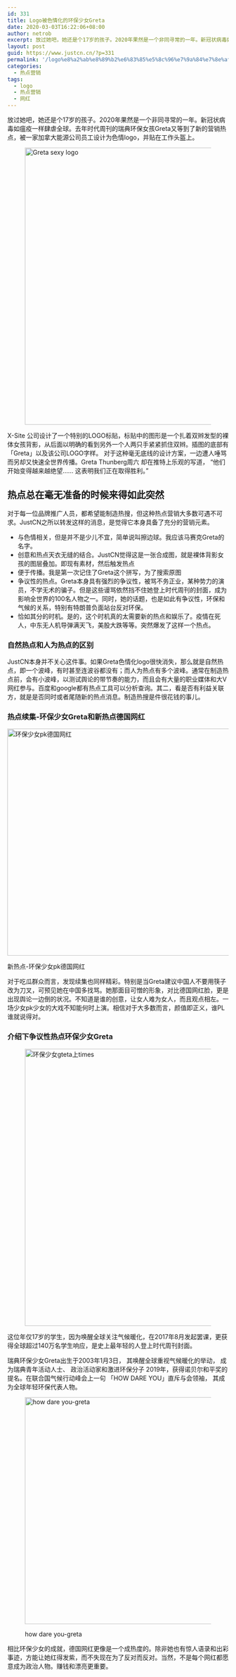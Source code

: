 ```yaml
---
id: 331
title: Logo被色情化的环保少女Greta
date: 2020-03-03T16:22:06+08:00
author: netrob
excerpt: 放过她吧，她还是个17岁的孩子。2020年果然是一个非同寻常的一年。新冠状病毒如瘟疫一样肆虐全球。去年时代周刊的瑞典环保女孩Greta又等到了新的营销热点，被一家加拿大能源公司员工设计为色情logo，并贴在工作头盔上。
layout: post
guid: https://www.justcn.cn/?p=331
permalink: '/logo%e8%a2%ab%e8%89%b2%e6%83%85%e5%8c%96%e7%9a%84%e7%8e%af%e4%bf%9d%e5%b0%91%e5%a5%b3greta/'
categories:
  - 热点营销
tags:
  - logo
  - 热点营销
  - 网红
---
```

放过她吧，她还是个17岁的孩子。2020年果然是一个非同寻常的一年。新冠状病毒如瘟疫一样肆虐全球。去年时代周刊的瑞典环保女孩Greta又等到了新的营销热点，被一家加拿大能源公司员工设计为色情logo，并贴在工作头盔上。

<div class="wp-block-media-text alignwide">
  <figure class="wp-block-media-text__media"><img loading="lazy" width="502" height="630" src="https://www.justcn.cn/wp-content/uploads/2020/03/Greta-sexy-logo.jpg" alt="Greta sexy logo" class="wp-image-328" srcset="https://www.justcn.cn/wp-content/uploads/2020/03/Greta-sexy-logo.jpg 502w, https://www.justcn.cn/wp-content/uploads/2020/03/Greta-sexy-logo-239x300.jpg 239w" sizes="(max-width: 502px) 100vw, 502px" /></figure>
  
  <div class="wp-block-media-text__content">
    <p class="has-normal-font-size">
      X-Site 公司设计了一个特别的LOGO标贴，标贴中的图形是一个扎着双辫发型的裸体女孩背影，从后面以明确的看到另外一个人两只手紧紧抓住双辫。插图的底部有「Greta」以及该公司LOGO字样。 对于这种毫无底线的设计方案，一边遭人唾骂而另却又快速全世界传播。Greta Thunberg周六 却在推特上乐观的写道， “他们开始变得越来越绝望…… 这表明我们正在取得胜利。”
    </p>
  </div>
</div>

## 热点总在毫无准备的时候来得如此突然

对于每一位品牌推广人员，都希望能制造热搜，但这种热点营销大多数可遇不可求。JustCN之所以转发这样的消息，是觉得它本身具备了充分的营销元素。

  * 与色情相关，但是并不是少儿不宜，简单说叫擦边球。我应该马赛克Greta的名字。
  * 创意和热点天衣无缝的结合。JustCN觉得这是一张合成图，就是裸体背影女孩的图层叠加。即现有素材，然后触发热点
  * 便于传播。我是第一次记住了Greta这个拼写，为了搜索原图
  * 争议性的热点。Greta本身具有强烈的争议性，被骂不务正业，某种势力的演员，不学无术的骗子。但是这些谩骂依然挡不住她登上时代周刊的封面，成为影响全世界的100名人物之一。同时，她的话题，也是如此有争议性，环保和气候的关系，特别有特朗普负面站台反对环保。
  * 恰如其分的时机。是的，这个时机真的太需要新的热点和娱乐了。疫情在死人，中东无人机导弹满天飞，美股大跌等等。突然爆发了这样一个热点。

### 自然热点和人为热点的区别

JustCN本身并不关心这件事。如果Greta色情化logo很快消失，那么就是自然热点，即一个波峰，有时甚至连波谷都没有；而人为热点有多个波峰。通常在制造热点前，会有小波峰，以测试舆论的带节奏的能力，而且会有大量的职业媒体和大V网红参与。百度和google都有热点工具可以分析查询。其二，看是否有利益关联方，就是是否同时或者尾随新的热点消息。制造热搜是件很花钱的事儿。

### 热点续集-环保少女Greta和新热点德国网红<figure class="wp-block-image size-large">

<img loading="lazy" width="912" height="516" src="https://www.justcn.cn/wp-content/uploads/2020/03/环保少女pk德国网红.jpg" alt="环保少女pk德国网红" class="wp-image-330" srcset="https://www.justcn.cn/wp-content/uploads/2020/03/环保少女pk德国网红.jpg 912w, https://www.justcn.cn/wp-content/uploads/2020/03/环保少女pk德国网红-300x170.jpg 300w, https://www.justcn.cn/wp-content/uploads/2020/03/环保少女pk德国网红-768x435.jpg 768w, https://www.justcn.cn/wp-content/uploads/2020/03/环保少女pk德国网红-660x373.jpg 660w" sizes="(max-width: 912px) 100vw, 912px" /> <figcaption>新热点-环保少女pk德国网红</figcaption></figure> 

对于吃瓜群众而言，发现续集也同样精彩。特别是当Greta建议中国人不要用筷子改为刀叉，可预见她在中国多找骂。她那面目可憎的形象，对比德国网红脸，更是出现舆论一边倒的状况。不知道是谁的创意，让女人难为女人，而且观点相左。一场少女pk少女的大戏不知能何时上演。相信对于大多数而言，颜值即正义，谁PL谁就说得对。

### 介绍下争议性热点环保少女Greta

<div class="wp-block-media-text alignwide is-stacked-on-mobile">
  <figure class="wp-block-media-text__media"><img loading="lazy" width="470" height="630" src="https://www.justcn.cn/wp-content/uploads/2020/03/环保少女gteta上times.jpg" alt="环保少女gteta上times" class="wp-image-327" srcset="https://www.justcn.cn/wp-content/uploads/2020/03/环保少女gteta上times.jpg 470w, https://www.justcn.cn/wp-content/uploads/2020/03/环保少女gteta上times-224x300.jpg 224w" sizes="(max-width: 470px) 100vw, 470px" /></figure>
  
  <div class="wp-block-media-text__content">
    <p class="has-normal-font-size">
      这位年仅17岁的学生，因为唤醒全球关注气候暖化，在2017年8月发起罢课，更获得全球超过140万名学生响应，是史上最年轻的人登上时代周刊封面。
    </p>
  </div>
</div>

瑞典环保少女Greta出生于2003年1月3日， 其唤醒全球重视气候暖化的举动， 成为瑞典青年活动人士、 政治活动家和激进环保分子 2019年，获得诺贝尔和平奖的提名。在联合国气候行动峰会上一句 「HOW DARE YOU」直斥与会领袖， 其成为全球年轻环保代表人物。<figure class="wp-block-image size-large">

<img loading="lazy" width="860" height="516" src="https://www.justcn.cn/wp-content/uploads/2020/03/how-dare-you.jpg" alt="how dare you-greta" class="wp-image-329" srcset="https://www.justcn.cn/wp-content/uploads/2020/03/how-dare-you.jpg 860w, https://www.justcn.cn/wp-content/uploads/2020/03/how-dare-you-300x180.jpg 300w, https://www.justcn.cn/wp-content/uploads/2020/03/how-dare-you-768x461.jpg 768w, https://www.justcn.cn/wp-content/uploads/2020/03/how-dare-you-660x396.jpg 660w" sizes="(max-width: 860px) 100vw, 860px" /> <figcaption>how dare you-greta</figcaption></figure> 

相比环保少女的成就，德国网红更像是一个成热度的。除非她也有惊人语录和出彩事迹，方能让她红得发紫，而不失现在为了反对而反对。当然，不是每个网红都愿意成为政治人物。赚钱和漂亮更重要。
